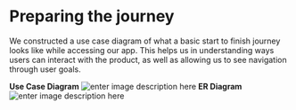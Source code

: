 # Preparing the journey

We constructed a use case diagram of what a basic start to finish journey looks like while accessing our app. This helps us in understanding ways users can interact with the product, as well as allowing us to see navigation through user goals.

**Use Case Diagram**
![enter image description here](https://raw.githubusercontent.com/spacepirate95/teamliquid/main/Drafts/usecasediagram%20%281%29.jpg)
**ER Diagram**
![enter image description here](https://raw.githubusercontent.com/spacepirate95/teamliquid/main/Drafts/ERdiagram%20%281%29.JPG)
